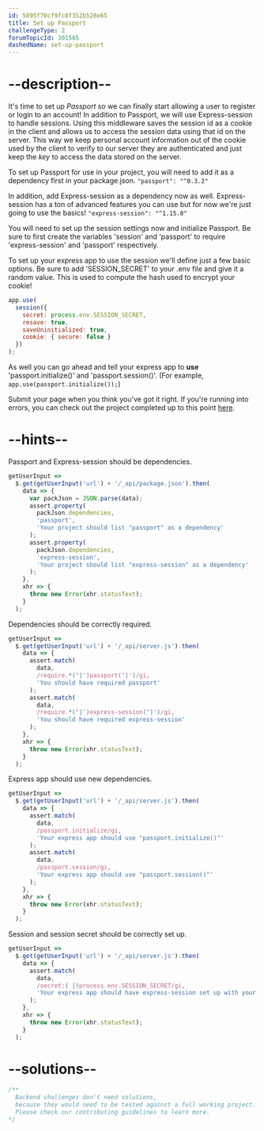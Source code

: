 ```yaml
---
id: 5895f70cf9fc0f352b528e65
title: Set up Passport
challengeType: 2
forumTopicId: 301565
dashedName: set-up-passport
---
```


# --description--

It's time to set up _Passport_ so we can finally start allowing a user to register or login to an account! In addition to Passport, we will use Express-session to handle sessions. Using this middleware saves the session id as a cookie in the client and allows us to access the session data using that id on the server. This way we keep personal account information out of the cookie used by the client to verify to our server they are authenticated and just keep the _key_ to access the data stored on the server.

To set up Passport for use in your project, you will need to add it as a dependency first in your package.json. `"passport": "^0.3.2"`

In addition, add Express-session as a dependency now as well. Express-session has a ton of advanced features you can use but for now we're just going to use the basics! `"express-session": "^1.15.0"`

You will need to set up the session settings now and initialize Passport. Be sure to first create the variables 'session' and 'passport' to require 'express-session' and 'passport' respectively.

To set up your express app to use the session we'll define just a few basic options. Be sure to add 'SESSION_SECRET' to your .env file and give it a random value. This is used to compute the hash used to encrypt your cookie!

```js
app.use(
  session({
    secret: process.env.SESSION_SECRET,
    resave: true,
    saveUninitialized: true,
    cookie: { secure: false }
  })
);
```

As well you can go ahead and tell your express app to **use** 'passport.initialize()' and 'passport.session()'. (For example, `app.use(passport.initialize());`)

Submit your page when you think you've got it right. If you're running into errors, you can check out the project completed up to this point [here](https://gist.github.com/camperbot/4068a7662a2f9f5d5011074397d6788c).

# --hints--

Passport and Express-session should be dependencies.

```js
getUserInput =>
  $.get(getUserInput('url') + '/_api/package.json').then(
    data => {
      var packJson = JSON.parse(data);
      assert.property(
        packJson.dependencies,
        'passport',
        'Your project should list "passport" as a dependency'
      );
      assert.property(
        packJson.dependencies,
        'express-session',
        'Your project should list "express-session" as a dependency'
      );
    },
    xhr => {
      throw new Error(xhr.statusText);
    }
  );
```

Dependencies should be correctly required.

```js
getUserInput =>
  $.get(getUserInput('url') + '/_api/server.js').then(
    data => {
      assert.match(
        data,
        /require.*("|')passport("|')/gi,
        'You should have required passport'
      );
      assert.match(
        data,
        /require.*("|')express-session("|')/gi,
        'You should have required express-session'
      );
    },
    xhr => {
      throw new Error(xhr.statusText);
    }
  );
```

Express app should use new dependencies.

```js
getUserInput =>
  $.get(getUserInput('url') + '/_api/server.js').then(
    data => {
      assert.match(
        data,
        /passport.initialize/gi,
        'Your express app should use "passport.initialize()"'
      );
      assert.match(
        data,
        /passport.session/gi,
        'Your express app should use "passport.session()"'
      );
    },
    xhr => {
      throw new Error(xhr.statusText);
    }
  );
```

Session and session secret should be correctly set up.

```js
getUserInput =>
  $.get(getUserInput('url') + '/_api/server.js').then(
    data => {
      assert.match(
        data,
        /secret:( |)process.env.SESSION_SECRET/gi,
        'Your express app should have express-session set up with your secret as process.env.SESSION_SECRET'
      );
    },
    xhr => {
      throw new Error(xhr.statusText);
    }
  );
```

# --solutions--

```js
/**
  Backend challenges don't need solutions, 
  because they would need to be tested against a full working project. 
  Please check our contributing guidelines to learn more.
*/
```
